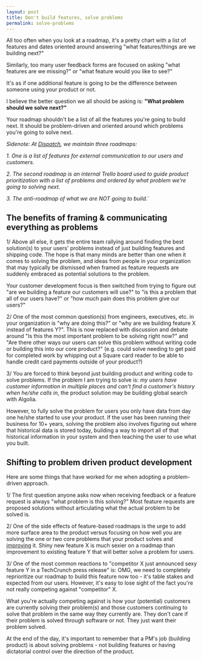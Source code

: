 ```yaml
---
layout: post
title: Don't build features, solve problems
permalink: solve-problems
---
```


All too often when you look at a roadmap, it's a pretty chart with a list of features and dates oriented around answering "what features/things are we building next?"

<!-- more -->

Similarly, too many user feedback forms are focused on asking "what features are we missing?" or "what feature would you like to see?"

It's as if one additional feature is going to be the difference between someone using your product or not.

I believe the better question we all should be asking is: **"What problem should we solve next?"**

Your roadmap shouldn't be a list of all the features you're going to build next.  It should be problem-driven and oriented around which problems you're going to solve next.


_Sidenote: At [Dispatch](http://dispatch.me), we maintain three roadmaps:_

_1. One is a list of features for external communication to our users and customers._

_2. The second roadmap is an internal Trello board used to guide product prioritization with a list of problems and ordered by what problem we're going to solving next._

_3. The anti-roadmap of what we are NOT going to build._`

## The benefits of framing & communicating everything as problems

1/ Above all else, it gets the entire team rallying around finding the best solution(s) to your users' problems instead of just building features and shipping code.  The hope is that many minds are better than one when it comes to solving the problem, and ideas from people in your organization that may typically be dismissed when framed as feature requests are suddenly embraced as potential solutions to the problem.

Your customer development focus is then switched from trying to figure out "are we building a feature our customers will use?" to "is this a problem that all of our users have?" or "how much pain does this problem give our users?"

2/ One of the most common question(s) from engineers, executives, etc. in your organization is "why are doing this?" or "why are we building feature X instead of features Y?". This is now replaced with discussion and debate around "Is this the most important problem to be solving right now?" and "Are there other ways our users can solve this problem without writing code or building this into our core product?" (e.g. could solve needing to get paid for completed work by whipping out a Square card reader to be able to handle credit card payments outside of your product?)

3/ You are forced to think beyond just building product and writing code to solve problems. If the problem I am trying to solve is: _my users have customer information in multiple places and can't find a customer's history when he/she calls in_, the product solution may be building global search with Algolia.

However, to fully solve the problem for users you only have data from day one he/she started to use your product.  If the user has been running their business for 10+ years, solving the problem also involves figuring out where that historical data is stored today, building a way to import all of that historical information in your system and then teaching the user to use what you built.

## Shifting to problem driven product development

Here are some things that have worked for me when adopting a problem-driven approach.

1/ The first question anyone asks now when receiving feedback or a feature request is always "what problem is this solving?" Most feature requests are proposed solutions without articulating what the actual problem to be solved is.

2/ One of the side effects of feature-based roadmaps is the urge to add more surface area to the product versus focusing on how well you are solving the one or two core problems that your product solves and [improving](https://twitter.com/sean_a_rose/status/573014612938899456) it.  Shiny new feature X is much sexier on a roadmap than improvement to existing feature Y that will better solve a problem for users.

3/ One of the most common reactions to "competitor X just announced sexy feature Y in a TechCrunch press release" is: OMG, we need to completely reprioritize our roadmap to build this feature now too - it's table stakes and expected from our users. However, it's easy to lose sight of the fact you're not really competing against "competitor" X.

What you're actually competing against is how your (potential) customers are currently solving their problem(s) and those customers continuing to solve that problem in the same way they currently are.  They don't care if their problem is solved through software or not.  They just want their problem solved.

At the end of the day, it's important to remember that a PM's job (building product) is about solving problems - not building features or having dictatorial control over the direction of the product.
